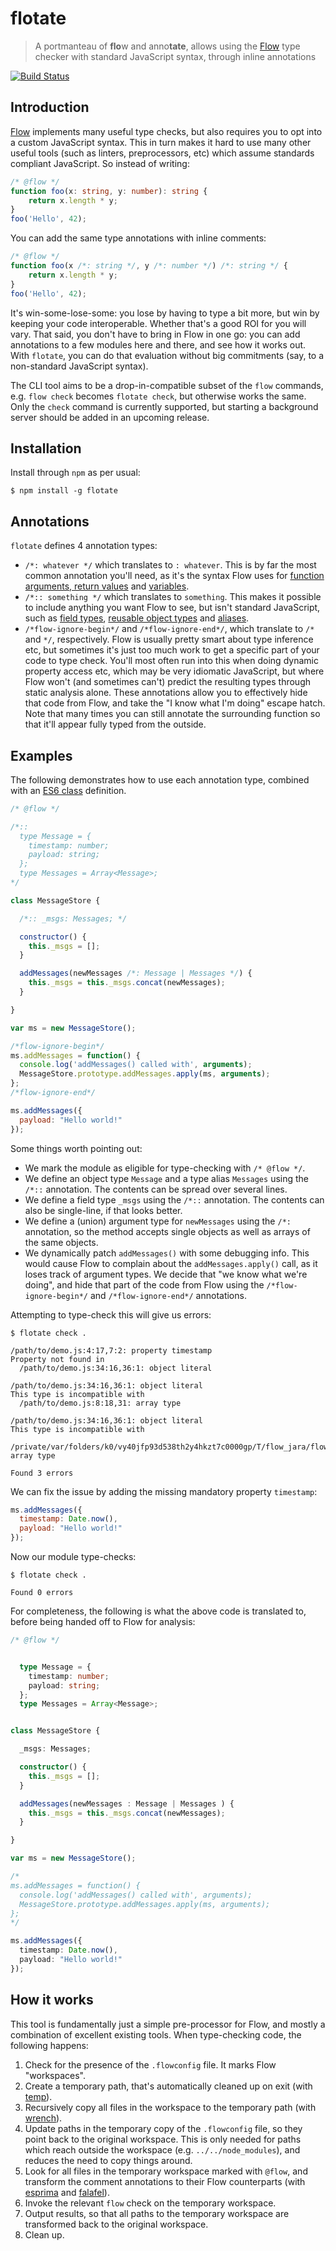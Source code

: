 # flotate

> A portmanteau of **flo**w and anno**tate**, allows using the [Flow](http://flowtype.org/) type checker with standard JavaScript syntax, through inline annotations

[![Build Status](https://travis-ci.org/jareware/flotate.svg?branch=master)](https://travis-ci.org/jareware/flotate)

## Introduction

[Flow](http://flowtype.org/) implements many useful type checks, but also requires you to opt into a custom JavaScript syntax. This in turn makes it hard to use many other useful tools (such as linters, preprocessors, etc) which assume standards compliant JavaScript. So instead of writing:

```typescript
/* @flow */
function foo(x: string, y: number): string {
    return x.length * y;
}
foo('Hello', 42);
```

You can add the same type annotations with inline comments:

```javascript
/* @flow */
function foo(x /*: string */, y /*: number */) /*: string */ {
    return x.length * y;
}
foo('Hello', 42);
```

It's win-some-lose-some: you lose by having to type a bit more, but win by keeping your code interoperable. Whether that's a good ROI for you will vary. That said, you don't have to bring in Flow in one go: you can add annotations to a few modules here and there, and see how it works out. With `flotate`, you can do that evaluation without big commitments (say, to a non-standard JavaScript syntax).

The CLI tool aims to be a drop-in-compatible subset of the `flow` commands, e.g. `flow check` becomes `flotate check`, but otherwise works the same. Only the `check` command is currently supported, but starting a background server should be added in an upcoming release.

## Installation

Install through `npm` as per usual:

```
$ npm install -g flotate
```

## Annotations

`flotate` defines 4 annotation types:

 * `/*: whatever */` which translates to `: whatever`. This is by far the most common annotation you'll need, as it's the syntax Flow uses for [function arguments, return values](http://flowtype.org/docs/type-annotations.html#_) and [variables](http://flowtype.org/docs/variables.html#_).
 * `/*:: something */` which translates to `something`. This makes it possible to include anything you want Flow to see, but isn't standard JavaScript, such as [field types](http://flowtype.org/docs/classes.html#_), [reusable object types](http://flowtype.org/docs/objects.html#_) and [aliases](http://flowtype.org/docs/type-aliases.html#_).
 * `/*flow-ignore-begin*/` and `/*flow-ignore-end*/`, which translate to `/*` and `*/`, respectively. Flow is usually pretty smart about type inference etc, but sometimes it's just too much work to get a specific part of your code to type check. You'll most often run into this when doing dynamic property access etc, which may be very idiomatic JavaScript, but where Flow won't (and sometimes can't) predict the resulting types through static analysis alone. These annotations allow you to effectively hide that code from Flow, and take the "I know what I'm doing" escape hatch. Note that many times you can still annotate the surrounding function so that it'll appear fully typed from the outside.

## Examples

The following demonstrates how to use each annotation type, combined with an [ES6 class](https://github.com/esnext/es6-class) definition.

```javascript
/* @flow */

/*::
  type Message = {
    timestamp: number;
    payload: string;
  };
  type Messages = Array<Message>;
*/

class MessageStore {

  /*:: _msgs: Messages; */

  constructor() {
    this._msgs = [];
  }

  addMessages(newMessages /*: Message | Messages */) {
    this._msgs = this._msgs.concat(newMessages);
  }

}

var ms = new MessageStore();

/*flow-ignore-begin*/
ms.addMessages = function() {
  console.log('addMessages() called with', arguments);
  MessageStore.prototype.addMessages.apply(ms, arguments);
};
/*flow-ignore-end*/

ms.addMessages({
  payload: "Hello world!"
});
```

Some things worth pointing out:

 * We mark the module as eligible for type-checking with `/* @flow */`.
 * We define an object type `Message` and a type alias `Messages` using the `/*::` annotation. The contents can be spread over several lines.
 * We define a field type `_msgs` using the `/*::` annotation. The contents can also be single-line, if that looks better.
 * We define a (union) argument type for `newMessages` using the `/*:` annotation, so the method accepts single objects as well as arrays of the same objects.
 * We dynamically patch `addMessages()` with some debugging info. This would cause Flow to complain about the `addMessages.apply()` call, as it loses track of argument types. We decide that "we know what we're doing", and hide that part of the code from Flow using the `/*flow-ignore-begin*/` and `/*flow-ignore-end*/` annotations.

Attempting to type-check this will give us errors:

```
$ flotate check .

/path/to/demo.js:4:17,7:2: property timestamp
Property not found in
  /path/to/demo.js:34:16,36:1: object literal

/path/to/demo.js:34:16,36:1: object literal
This type is incompatible with
  /path/to/demo.js:8:18,31: array type

/path/to/demo.js:34:16,36:1: object literal
This type is incompatible with
  /private/var/folders/k0/vy40jfp93d538th2y4hkzt7c0000gp/T/flow_jara/flowlib_b553107/lib/core.js:120:28,35: array type

Found 3 errors
```

We can fix the issue by adding the missing mandatory property `timestamp`:

```javascript
ms.addMessages({
  timestamp: Date.now(),
  payload: "Hello world!"
});
```

Now our module type-checks:

```
$ flotate check .

Found 0 errors
```

For completeness, the following is what the above code is translated to, before being handed off to Flow for analysis:

```typescript
/* @flow */


  type Message = {
    timestamp: number;
    payload: string;
  };
  type Messages = Array<Message>;


class MessageStore {

  _msgs: Messages;

  constructor() {
    this._msgs = [];
  }

  addMessages(newMessages : Message | Messages ) {
    this._msgs = this._msgs.concat(newMessages);
  }

}

var ms = new MessageStore();

/*
ms.addMessages = function() {
  console.log('addMessages() called with', arguments);
  MessageStore.prototype.addMessages.apply(ms, arguments);
};
*/

ms.addMessages({
  timestamp: Date.now(),
  payload: "Hello world!"
});
```

## How it works

This tool is fundamentally just a simple pre-processor for Flow, and mostly a combination of excellent existing tools. When type-checking code, the following happens:

 1. Check for the presence of the `.flowconfig` file. It marks Flow "workspaces".
 1. Create a temporary path, that's automatically cleaned up on exit (with [temp](https://github.com/bruce/node-temp)).
 1. Recursively copy all files in the workspace to the temporary path (with [wrench](https://github.com/ryanmcgrath/wrench-js)).
 1. Update paths in the temporary copy of the `.flowconfig` file, so they point back to the original workspace. This is only needed for paths which reach outside the workspace (e.g. `../../node_modules`), and reduces the need to copy things around.
 1. Look for all files in the temporary workspace marked with `@flow`, and transform the comment annotations to their Flow counterparts (with [esprima](https://github.com/facebook/esprima) and [falafel](https://github.com/substack/node-falafel)).
 1. Invoke the relevant `flow` check on the temporary workspace.
 1. Output results, so that all paths to the temporary workspace are transformed back to the original workspace.
 1. Clean up.
